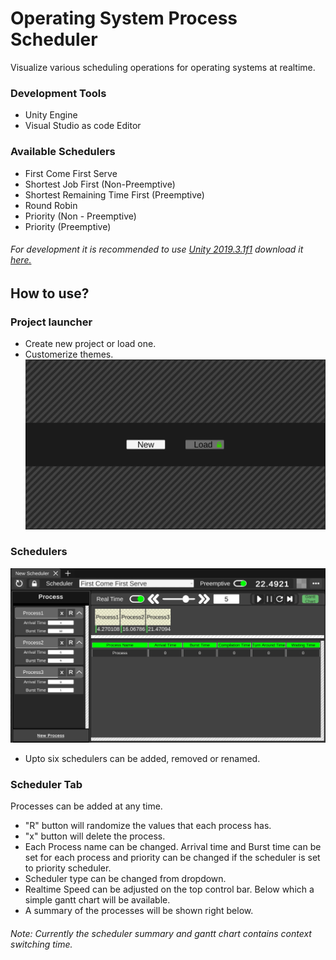 # Operating System Process Scheduler
Visualize various scheduling operations for operating systems at realtime. 
### Development Tools
*	Unity Engine
*	Visual Studio as code Editor
### Available Schedulers
* First Come First Serve
* Shortest Job First (Non-Preemptive)
* Shortest Remaining Time First (Preemptive)
* Round Robin
* Priority (Non - Preemptive)
* Priority (Preemptive)

###### For development it is recommended to use [Unity 2019.3.1f1](https://unity3d.com/unity/whats-new/2019.3.1) download it [here.](https://unity3d.com/get-unity/download/archive)
## How to use?
### Project launcher
* Create new project or load one.
* Customerize themes.
![OS-Process-Scheduler](/docs/images/os_launcher_ss.jpg "Project Launcher")
### Schedulers
![OS-Process-Scheduler](/docs/images/os_main_ss.jpg "Running")
* Upto six schedulers can be added, removed or renamed.
### Scheduler Tab
Processes can be added at any time. 
* "R" button will randomize the values that each process has. 
* "x" button will delete the process. 
* Each Process name can be changed. Arrival time and Burst time can be set for each process and priority can be changed if the scheduler is set to priority scheduler. 
* Scheduler type can be changed from dropdown.
* Realtime Speed can be adjusted on the top control bar. Below which a simple gantt chart will be available. 
* A summary of the processes will be shown right below.
###### Note: Currently the scheduler summary and gantt chart contains context switching time.
